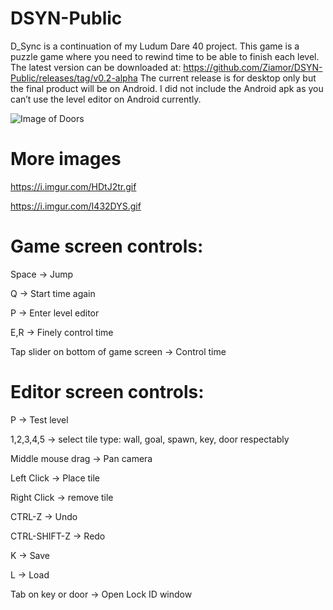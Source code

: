 # DSYN-Public
D_Sync is a continuation of my Ludum Dare 40 project. This game is a puzzle game where you need to rewind time to be able to finish each level.
The latest version can be downloaded at: https://github.com/Ziamor/DSYN-Public/releases/tag/v0.2-alpha
The current release is for desktop only but the final product will be on Android. I did not include the Android apk as you can’t use the level editor on Android currently.

![Image of Doors](https://i.imgur.com/sfmeKxb.gif)

# More images
https://i.imgur.com/HDtJ2tr.gif

https://i.imgur.com/I432DYS.gif

# Game screen controls:

Space -> Jump

Q -> Start time again

P -> Enter level editor

E,R -> Finely control time

Tap slider on bottom of game screen -> Control time

# Editor screen controls:

P -> Test level

1,2,3,4,5 -> select tile type: wall, goal, spawn, key, door respectably

Middle mouse drag -> Pan camera

Left Click -> Place tile

Right Click -> remove tile

CTRL-Z -> Undo

CTRL-SHIFT-Z -> Redo

K -> Save

L -> Load

Tab on key or door -> Open Lock ID window


